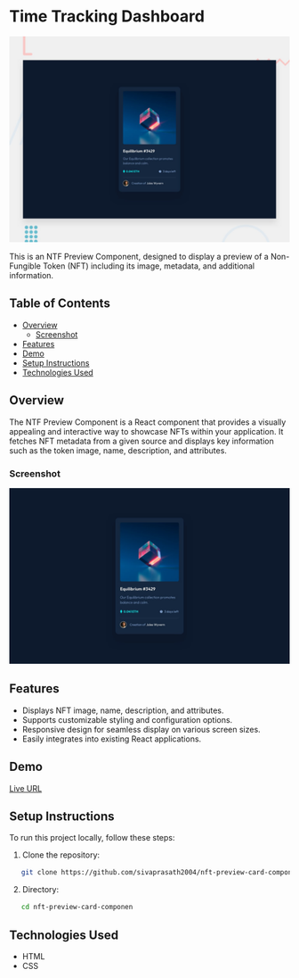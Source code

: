 # Time Tracking Dashboard

![Time Tracking Dashboard Preview](./assets/design/desktop-preview.jpg)

This is an NTF Preview Component, designed to display a preview of a Non-Fungible Token (NFT) including its image, metadata, and additional information.

## Table of Contents

- [Overview](#overview)
  - [Screenshot](#screenshot)
- [Features](#features)
- [Demo](#demo)
- [Setup Instructions](#setup-instructions)
- [Technologies Used](#technologies-used)

## Overview

The NTF Preview Component is a React component that provides a visually appealing and interactive way to showcase NFTs within your application. It fetches NFT metadata from a given source and displays key information such as the token image, name, description, and attributes.

### Screenshot

![Time Tracking Dashboard Desktop Preview](./assets/design/desktop-design.jpg)

## Features

- Displays NFT image, name, description, and attributes.
- Supports customizable styling and configuration options.
- Responsive design for seamless display on various screen sizes.
- Easily integrates into existing React applications.

## Demo

[Live URL](https://sivaprasath2004.github.io/nft-preview-card-component/)


## Setup Instructions

To run this project locally, follow these steps:

1. Clone the repository:

```bash
   git clone https://github.com/sivaprasath2004/nft-preview-card-component.git
```
2. Directory:
   
```bash
   cd nft-preview-card-componen
```

## Technologies Used
- HTML
- CSS

  
